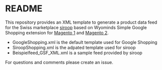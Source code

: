 # README
This repository provides an XML template to generate a product data feed for the Swiss marketplace [siroop](https://siroop.ch/) based on Wyominds Simple Google Shopping extension for [Magento 1](https://marketplace.magento.com/wyomind-simple-google-shopping.html) and [Magento 2](https://marketplace.magento.com/wyomind-simplegoogleshopping-meta.html).

* GoogleShopping.xml is the default template used for Google Shopping
* SiroopShopping.xml is the adpated template used for siroop
* Beispielfeed_GSF_XML.xml is a sample feed provided by siroop

For questions and comments please create an issue.
